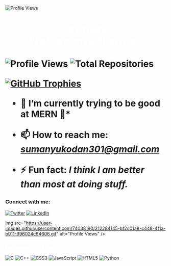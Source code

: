 
<img src="https://user-images.githubusercontent.com/74038190/225813708-98b745f2-7d22-48cf-9150-083f1b00d6c9.gif" alt="Profile Views" />
<h1 align="center" style="color: white;">ℍ𝕖𝕪 𝕥𝕙𝕖𝕣𝕖!  <br> 𝕀'𝕞 𝕊𝕦𝕞𝕒𝕟𝕪𝕦 𝕊𝕙𝕒𝕣𝕞𝕒 👋<h1>

<p align="left">
  <img src="https://komarev.com/ghpvc/?username=Sumanyu301&label=Profile%20views&color=8b00ff&style=flat" alt="Profile Views" />
  <img src="https://img.shields.io/badge/Total%20Repos-10-8b00ff" alt="Total Repositories" />
</p>

<div style="display: flex; justify-content: flex-start; margin-bottom: 20px;">
  <a href="https://github.com/ryo-ma/github-profile-trophy" style="margin-right: 20px;">
    <img src="https://github-profile-trophy.vercel.app/?username=Sumanyu301&theme=nord" alt="GitHub Trophies" />
  </a>
</div>



- 🔭 I’m currently trying to be good at MERN 🤖*


- 📫 How to reach me: *sumanyukodan301@gmail.com*


- ⚡ Fun fact: *I think I am better than most at doing stuff.*

### Connect with me:
[![Twitter](https://img.shields.io/badge/Twitter-%231DA1F2.svg?style=for-the-badge&logo=twitter&logoColor=white)](https://twitter.com/Sumanyusharma4)
[![LinkedIn](https://img.shields.io/badge/LinkedIn-%230077B5.svg?style=for-the-badge&logo=linkedin&logoColor=white)](https://www.linkedin.com/in/sumanyu-sharma-975377263/)

img src="https://user-images.githubusercontent.com/74038190/212284145-bf2c01a8-c448-4f1a-b911-996024c84606.gif" alt="Profile Views" />



<h3 align="left" style="color: white;">Languages and Tools:</h3>

![C](https://img.shields.io/badge/c-%2300599C.svg?style=for-the-badge&logo=c&logoColor=white) ![C++](https://img.shields.io/badge/c++-%2300599C.svg?style=for-the-badge&logo=c%2B%2B&logoColor=white) ![CSS3](https://img.shields.io/badge/css3-%231572B6.svg?style=for-the-badge&logo=css3&logoColor=white) ![JavaScript](https://img.shields.io/badge/javascript-%23323330.svg?style=for-the-badge&logo=javascript&logoColor=%23F7DF1E) ![HTML5](https://img.shields.io/badge/html5-%23E34F26.svg?style=for-the-badge&logo=html5&logoColor=white) ![Python](https://img.shields.io/badge/python-3670A0?style=for-the-badge&logo=python&logoColor=ffdd54) 

